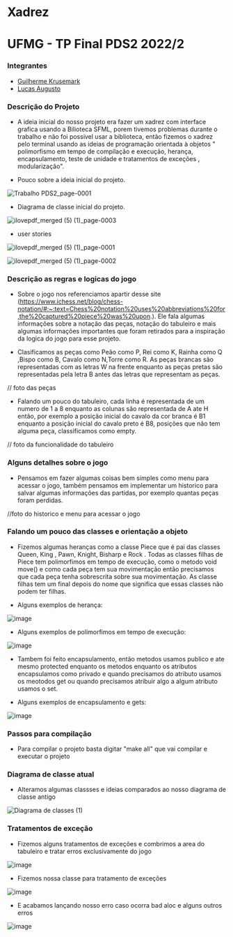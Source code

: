 # Xadrez

# UFMG - TP Final PDS2 2022/2

### Integrantes
- [Guilherme Krusemark](https://github.com/guikrusemark)
- [Lucas Augusto](https://github.com/minipatch)

### Descrição do Projeto

- A ideia inicial do nosso projeto era fazer um xadrez com interface grafica 
usando a Bilioteca SFML, porem tivemos problemas durante o trabalho e não foi possivel 
usar a biblioteca, então fizemos o xadrez pelo terminal usando as ideias de 
programação orientada à objetos " polimorfismo em tempo de compilação e execução, herança, encapsulamento,
teste de unidade e tratamentos de exceções , modularização".  


- Pouco sobre a ideia inicial do projeto. 


![Trabalho PDS2_page-0001](https://user-images.githubusercontent.com/96149492/205762710-3a58623b-ae54-4525-9fdd-a4e80d65df0e.jpg)



- Diagrama de classe inicial do projeto.








![ilovepdf_merged (5) (1)_page-0003](https://user-images.githubusercontent.com/96149492/205762504-6c3211ec-671c-4844-897b-2535f798ea77.jpg)

















- user stories










![ilovepdf_merged (5) (1)_page-0001](https://user-images.githubusercontent.com/96149492/205762005-0ad28f31-c9d7-437b-be71-0d58476a0f1c.jpg)





























![ilovepdf_merged (5) (1)_page-0002](https://user-images.githubusercontent.com/96149492/205762442-13877191-e4d3-413a-bd20-9e07d356af98.jpg)





### Descrição as regras e logicas do jogo

- Sobre o jogo nos referenciamos apartir desse site (https://www.ichess.net/blog/chess-notation/#:~:text=Chess%20notation%20uses%20abbreviations%20for,the%20captured%20piece%20was%20upon.). Ele fala 
algumas informações sobre a notação das peças, notação do tabuleiro e mais algumas informações importantes que foram retirados para a
inspiração da logica do jogo para esse projeto.


- Clasificamos as peças como Peão como P, Rei como K, Rainha como Q ,Bispo como B, Cavalo como N,Torre como R. As peças brancas
são representadas com as letras W na frente enquanto as peças pretas são representadas
pela letra B antes das letras que representam as peças.


// foto das peças 



- Falando um pouco do tabuleiro, cada linha é representada de um numero de 1 a 8 enquanto as colunas são representada de A ate H  então,
por exemplo a posição inicial do cavalo da cor branca é B1 enquanto a posição inicial do cavalo preto é B8, posições que não tem alguma peça, 
classificamos como empty.

// foto da funcionalidade do tabuleiro


### Alguns detalhes sobre o jogo

- Pensamos em fazer algumas coisas bem simples como menu para acessar o jogo, também pensamos em implementar um historico para salvar algumas informações 
das partidas, por exemplo quantas peças foram perdidas.


//foto do historico e menu para acessar o jogo


### Falando um pouco das classes e orientação a objeto

- Fizemos algumas heranças como a classe Piece que é pai das classes Queen, King , Pawn, Knight, Bisharp e Rock . Todas as classes filhas de Piece tem polimorfimos 
em tempo de execução, como o metodo void move() e como cada peça tem sua movimentação então precisamos que cada peça tenha sobrescrita sobre sua movimentação. As classe filhas tem um final depois do nome que significa que essas classes não podem ter filhas.



- Alguns exemplos de herança:

![image](https://user-images.githubusercontent.com/96149492/205912962-a599a381-ff80-4295-8488-887efdcde3c5.png)



- Alguns exemplos de polimorfimos em tempo de execução:

![image](https://user-images.githubusercontent.com/96149492/205913873-163f9a96-20c9-4d0d-a804-0addef5f2380.png)


- Tambem foi feito encapsulamento, então metodos usamos publico e ate mesmo protected enquanto os metodos enquanto os atributos encapsulamos como privado 
e quando precisamos do atributo usamos os meotodos get ou quando precisamos atribuir algo a algum atributo usamos o set.



- Alguns exemplos de encapsulamento e gets:

![image](https://user-images.githubusercontent.com/96149492/205913623-e0b30394-0a29-4746-b5ea-d9837bb951e6.png)




### Passos para compilação

- Para compilar o projeto basta digitar "make all" que vai compilar  e executar o projeto




### Diagrama de classe atual

- Alteramos algumas classses e ideias comparados ao nosso diagrama de classe antigo 

![Diagrama de classes (1)](https://user-images.githubusercontent.com/96149492/206064281-b48d3c18-196a-4e16-a830-4e3d425163d9.png)




### Tratamentos de exceção 

- Fizemos alguns tratamentos de exceções e combrimos a area do tabuleiro e tratar erros exclusivamente  do jogo 

![image](https://user-images.githubusercontent.com/96149492/206316785-0a1f3eb8-43e2-4c5a-8b97-6f2a80487298.png)

- Fizemos nossa classe para tratamento de exceções


![image](https://user-images.githubusercontent.com/96149492/206317175-66ab5ab6-553f-4f8f-97a5-3da04d24a2b4.png)

- E acabamos lançando nosso erro caso ocorra bad aloc e alguns outros erros

![image](https://user-images.githubusercontent.com/96149492/206317592-e95d2731-cc7b-4c04-89e1-b37a96c2b5ae.png)

